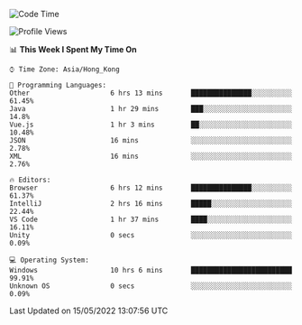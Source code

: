 <!--START_SECTION:waka-->
![Code Time](http://img.shields.io/badge/Code%20Time-10%20hrs%207%20mins-blue)

![Profile Views](http://img.shields.io/badge/Profile%20Views-615-blue)

📊 **This Week I Spent My Time On** 

```text
⌚︎ Time Zone: Asia/Hong_Kong

💬 Programming Languages: 
Other                    6 hrs 13 mins       ███████████████░░░░░░░░░░   61.45% 
Java                     1 hr 29 mins        ███░░░░░░░░░░░░░░░░░░░░░░   14.8% 
Vue.js                   1 hr 3 mins         ██░░░░░░░░░░░░░░░░░░░░░░░   10.48% 
JSON                     16 mins             ░░░░░░░░░░░░░░░░░░░░░░░░░   2.78% 
XML                      16 mins             ░░░░░░░░░░░░░░░░░░░░░░░░░   2.76%

🔥 Editors: 
Browser                  6 hrs 12 mins       ███████████████░░░░░░░░░░   61.37% 
IntelliJ                 2 hrs 16 mins       █████░░░░░░░░░░░░░░░░░░░░   22.44% 
VS Code                  1 hr 37 mins        ████░░░░░░░░░░░░░░░░░░░░░   16.11% 
Unity                    0 secs              ░░░░░░░░░░░░░░░░░░░░░░░░░   0.09%

💻 Operating System: 
Windows                  10 hrs 6 mins       █████████████████████████   99.91% 
Unknown OS               0 secs              ░░░░░░░░░░░░░░░░░░░░░░░░░   0.09%

```


 Last Updated on 15/05/2022 13:07:56 UTC
<!--END_SECTION:waka-->
